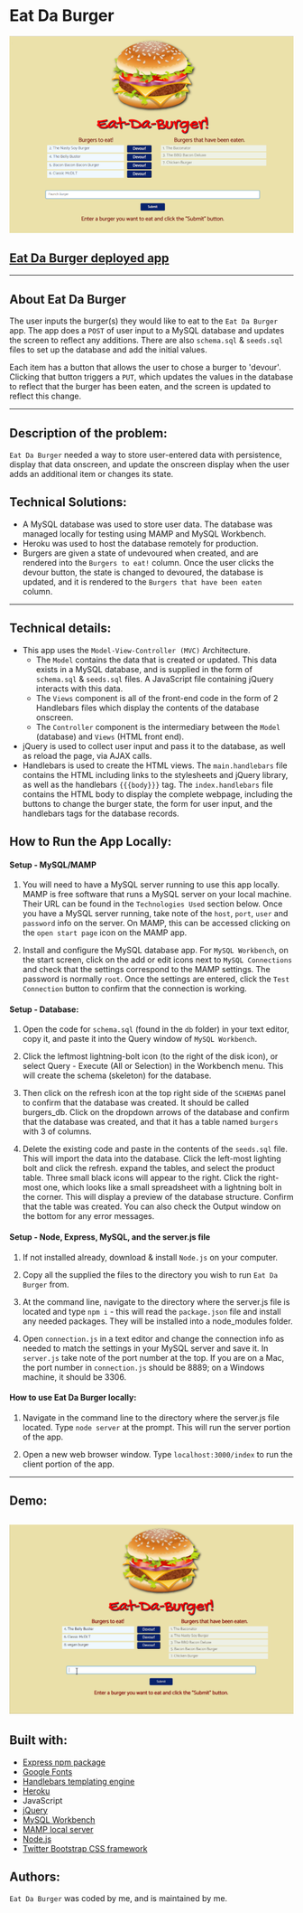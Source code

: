 # Eat Da Burger

![Eat Da Burger app](./public/assets/images/burgers_app.png)

## [Eat Da Burger deployed app](https://powerful-crag-42305.herokuapp.com/)

---

## About Eat Da Burger

The user inputs the burger(s) they would like to eat to the `Eat Da Burger` app. The app does a `POST` of user input to a MySQL database and updates the screen to reflect any additions. There are also `schema.sql` & `seeds.sql` files to set up the database and add the initial values.

Each item has a button that allows the user to chose a burger to 'devour'. Clicking that button triggers a `PUT`, which updates the values in the database to reflect that the burger has been eaten, and the screen is updated to reflect this change.

---

## Description of the problem:

`Eat Da Burger` needed a way to store user-entered data with persistence, display that data onscreen, and update the onscreen display when the user adds an additional item or changes its state.

## Technical Solutions:

- A MySQL database was used to store user data. The database was managed locally for testing using MAMP and MySQL Workbench.
- Heroku was used to host the database remotely for production.
- Burgers are given a state of undevoured when created, and are rendered into the `Burgers to eat!` column. Once the user clicks the devour button, the state is changed to devoured, the database is updated, and it is rendered to the `Burgers that have been eaten` column.

---

## Technical details:

- This app uses the `Model-View-Controller (MVC)` Architecture.
  - The `Model` contains the data that is created or updated. This data exists in a MySQL database, and is supplied in the form of `schema.sql` & `seeds.sql` files. A JavaScript file containing jQuery interacts with this data.
  - The `Views` component is all of the front-end code in the form of 2 Handlebars files which display the contents of the database onscreen.
  - The `Controller` component is the intermediary between the `Model` (database) and `Views` (HTML front end).
- jQuery is used to collect user input and pass it to the database, as well as reload the page, via AJAX calls.
- Handlebars is used to create the HTML views. The `main.handlebars` file contains the HTML including links to the stylesheets and jQuery library, as well as the handlebars `{{{body}}}` tag. The `index.handlebars` file contains the HTML body to display the complete webpage, including the buttons to change the burger state, the form for user input, and the handlebars tags for the database records.

## How to Run the App Locally:

#### Setup - MySQL/MAMP

1. You will need to have a MySQL server running to use this app locally. MAMP is free software that runs a MySQL server on your local machine. Their URL can be found in the `Technologies Used` section below. Once you have a MySQL server running, take note of the `host`, `port`, `user` and `password` info on the server. On MAMP, this can be accessed clicking on the `open start page` icon on the MAMP app.

2. Install and configure the MySQL database app. For `MySQL Workbench`, on the start screen, click on the add or edit icons next to `MySQL Connections` and check that the settings correspond to the MAMP settings. The password is normally `root`. Once the settings are entered, click the `Test Connection` button to confirm that the connection is working.

#### Setup - Database:

1. Open the code for `schema.sql` (found in the `db` folder) in your text editor, copy it, and paste it into the Query window of `MySQL Workbench`.

2. Click the leftmost lightning-bolt icon (to the right of the disk icon), or select Query - Execute (All or Selection) in the Workbench menu. This will create the schema (skeleton) for the database.

3. Then click on the refresh icon at the top right side of the `SCHEMAS` panel to confirm that the database was created. It should be called burgers_db. Click on the dropdown arrows of the database and confirm that the database was created, and that it has a table named `burgers` with 3 of columns.

4. Delete the existing code and paste in the contents of the `seeds.sql` file. This will import the data into the database. Click the left-most lighting bolt and click the refresh. expand the tables, and select the product table. Three small black icons will appear to the right. Click the right-most one, which looks like a small spreadsheet with a lightning bolt in the corner. This will display a preview of the database structure. Confirm that the table was created. You can also check the Output window on the bottom for any error messages.

#### Setup - Node, Express, MySQL, and the server.js file

1. If not installed already, download & install `Node.js` on your computer.

2. Copy all the supplied the files to the directory you wish to run `Eat Da Burger` from.

3. At the command line, navigate to the directory where the server.js file is located and type `npm i` - this will read the `package.json` file and install any needed packages. They will be installed into a node_modules folder.

4. Open `connection.js` in a text editor and change the connection info as needed to match the settings in your MySQL server and save it. In `server.js` take note of the port number at the top. If you are on a Mac, the port number in `connection.js` should be 8889; on a Windows machine, it should be 3306.

#### How to use Eat Da Burger locally:

1. Navigate in the command line to the directory where the server.js file located. Type `node server` at the prompt. This will run the server portion of the app.

2. Open a new web browser window. Type `localhost:3000/index` to run the client portion of the app.

---

## Demo:

## ![Eat-Da-Burger app](public/assets/gifs/eat_da_burger_demo.gif)

## Built with:

- [Express npm package](https://www.npmjs.com/package/express)
- [Google Fonts](https://fonts.google.com/)
- [Handlebars templating engine](https://handlebarsjs.com/)
- [Heroku](https://heroku.com)
- JavaScript
- [jQuery](http://jquery.com/)
- [MySQL Workbench](https://www.mysql.com/products/workbench/)
- [MAMP local server](https://www.mamp.info/en/)
- [Node.js](https://nodejs.org)
- [Twitter Bootstrap CSS framework](http://getbootstrap.com/)

## Authors:

`Eat Da Burger` was coded by me, and is maintained by me.

